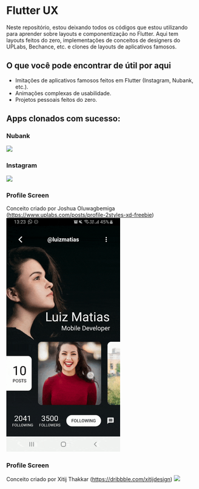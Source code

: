 # Flutter UX
Neste repositório, estou deixando todos os códigos que estou utilizando para aprender sobre layouts e componentização no Flutter. Aqui tem layouts feitos do zero, implementações de conceitos de designers do UPLabs, Bechance, etc. e clones de layouts de aplicativos famosos.

## O que você pode encontrar de útil por aqui
- Imitações de aplicativos famosos feitos em Flutter (Instagram, Nubank, etc.).
- Animações complexas de usabilidade.
- Projetos pessoais feitos do zero.


## Apps clonados com sucesso:
### Nubank
<img src="readmesrc/nubank.gif" width="300">

### Instagram
<img src="readmesrc/instagram.gif" width="300">

### Profile Screen
Conceito criado por Joshua Oluwagbemiga (https://www.uplabs.com/posts/profile-2styles-xd-freebie)
<img src="readmesrc/profile_clone.gif" width="300">

### Profile Screen
Conceito criado por Xitij Thakkar (https://dribbble.com/xitijdesign)
<img src="readmesrc/instagram-redesign.gif" width="300">
